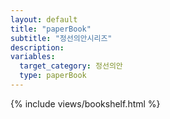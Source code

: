 ```yaml
---
layout: default
title: "paperBook"
subtitle: "정선의안시리즈"
description:
variables:
  target_category: 정선의안
  type: paperBook
---
```


{% include views/bookshelf.html %}

